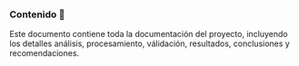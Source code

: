 ### Contenido :dart:

Este documento contiene toda la documentación del proyecto, incluyendo los detalles análisis, procesamiento, válidación, resultados, conclusiones y recomendaciones.
